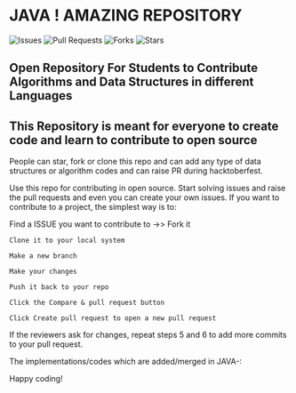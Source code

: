 # JAVA ! AMAZING REPOSITORY

![Issues](https://img.shields.io/github/issues/akshitagit/JAVA)
![Pull Requests](https://img.shields.io/github/issues-pr/akshitagit/JAVA)
![Forks](https://img.shields.io/github/forks/akshitagit/JAVA)
![Stars](https://img.shields.io/github/stars/akshitagit/JAVA)

## Open Repository For Students to Contribute Algorithms and Data Structures in different Languages

## This Repository is meant for everyone to create code and learn to contribute to open source

People can star, fork or clone this repo and can add any type of data structures or algorithm codes and can raise PR during hacktoberfest.

Use this repo for contributing in open source.
Start solving issues and raise the pull requests and even you can create your own issues.
If you want to contribute to a project, the simplest way is to:

Find a ISSUE you want to contribute to ->> Fork it

    Clone it to your local system

    Make a new branch

    Make your changes

    Push it back to your repo

    Click the Compare & pull request button

    Click Create pull request to open a new pull request

If the reviewers ask for changes, repeat steps 5 and 6 to add more commits to your pull request.

The implementations/codes which are added/merged in JAVA-:



Happy coding!

